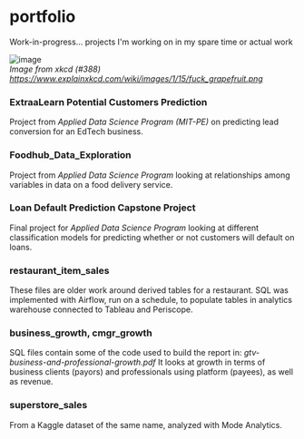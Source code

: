 # portfolio

Work-in-progress... projects I'm working on in my spare time or actual work

![image](https://github.com/jesswah/portfolio/assets/24918762/55de173e-148d-4d3e-b447-a1da41694d87) <br>
*Image from xkcd (#388) https://www.explainxkcd.com/wiki/images/1/15/fuck_grapefruit.png*

### ExtraaLearn Potential Customers Prediction
Project from *Applied Data Science Program (MIT-PE)* on predicting lead conversion for an EdTech business.

### Foodhub_Data_Exploration
Project from *Applied Data Science Program* looking at relationships among variables in data on a food delivery service.

### Loan Default Prediction Capstone Project 
Final project for *Applied Data Science Program* looking at different classification models for predicting whether or not customers will default on loans.

### restaurant_item_sales
These files are older work around derived tables for a restaurant. SQL was implemented with Airflow, run on a schedule, to populate tables in analytics warehouse connected to Tableau and Periscope.

### business_growth, cmgr_growth
SQL files contain some of the code used to build the report in: *gtv-business-and-professional-growth.pdf*
It looks at growth in terms of business clients (payors) and professionals using platform (payees), as well as revenue.

### superstore_sales
From a Kaggle dataset of the same name, analyzed with Mode Analytics.
